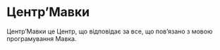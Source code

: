 # ЦентрʼМавки

ЦентрʼМавки це Центр, що відповідає за все, що повʼязано з
мовою програмування Мавка.